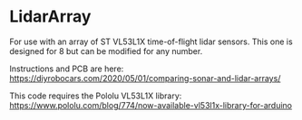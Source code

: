 # LidarArray
For use with an array of ST VL53L1X time-of-flight lidar sensors. This one is designed for 8 but can be modified for any number. 

Instructions and PCB are here: https://diyrobocars.com/2020/05/01/comparing-sonar-and-lidar-arrays/

This code requires the Pololu VL53L1X library: https://www.pololu.com/blog/774/now-available-vl53l1x-library-for-arduino
